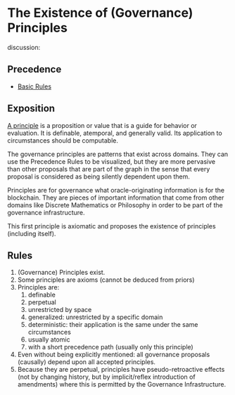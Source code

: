 # The Existence of (Governance) Principles

discussion: 

## Precedence

- [Basic Rules](https://github.com/the-laurel/chain-proposals/blob/main/laurel/BasicRules.md)

## Exposition

[A principle](https://en.wikipedia.org/wiki/Principle) is a proposition or value that is a guide for behavior or evaluation. It is definable, atemporal, and generally valid. Its application to circumstances should be computable.

The governance principles are patterns that exist across domains. They can use the Precedence Rules to be visualized, but they are more pervasive than other proposals that are part of the graph in the sense that every proposal is considered as being silently dependent upon them.

Principles are for governance what oracle-originating information is for the blockchain. They are pieces of important information that come from other domains like Discrete Mathematics or Philosophy in order to be part of the governance infrastructure.

This first principle is axiomatic and proposes the existence of principles (including itself).

## Rules

1. (Governance) Principles exist.
2. Some principles are axioms (cannot be deduced from priors)
3. Principles are:
    1. definable
    2. perpetual
    3. unrestricted by space
    4. generalized: unrestricted by a specific domain
    5. deterministic: their application is the same under the same circumstances
    6. usually atomic
    7. with a short precedence path (usually only this principle)
4. Even without being explicitly mentioned: all governance proposals (causally) depend upon all accepted principles.
5. Because they are perpetual, principles have pseudo-retroactive effects (not by changing history, but by implicit/reflex introduction of amendments) where this is permitted by the Governance Infrastructure.
